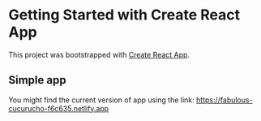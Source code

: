 # Getting Started with Create React App

This project was bootstrapped with [Create React App](https://github.com/facebook/create-react-app).

## Simple app

You might find the current version of app using the link:
https://fabulous-cucurucho-f6c635.netlify.app
